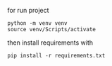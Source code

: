 
for run project
```shell
python -m venv venv
source venv/Scripts/activate
```
then install requirements with

```shell
pip install -r requirements.txt
```

